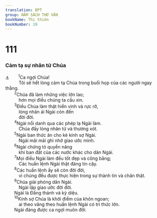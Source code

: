 ```yaml
---
translation: BPT
group: NĂM SÁCH THƠ VĂN
bookName: Thi thiên 
bookNumber: 19
---
```


<div class="title"><h1>111</h1><h3>Cảm tạ sự nhân từ Chúa</h3></div>
<a data-toggle="tooltip" data-placement="bottom" title="Trong tiếng Hê-bơ-rơ, mỗi câu trong thi thiên nầy bắt đầu bằng một tự mẫu kế tiếp nhau.">⚓</a><span class="verse thi_111_1">  <sup>1</sup>Ca ngợi Chúa!<br/>   Tôi sẽ hết lòng cảm tạ Chúa trong buổi họp của các người ngay thẳng.<br/></span>
<span class="verse thi_111_2">  <sup>2</sup>Chúa đã làm những việc lớn lao;<br/>   hơn mọi điều chúng ta cầu xin.<br/></span>
<span class="verse thi_111_3">  <sup>3</sup>Điều Chúa làm thật hiển vinh và rực rỡ,<br/>   lòng nhân ái Ngài còn đến<br/>   đời đời.<br/></span>
<span class="verse thi_111_4">  <sup>4</sup>Ngài nổi danh qua các phép lạ Ngài làm.<br/>   Chúa đầy lòng nhân từ và thương xót.<br/></span>
<span class="verse thi_111_5">  <sup>5</sup>Ngài ban thức ăn cho kẻ kính sợ Ngài.<br/>   Ngài mãi mãi ghi nhớ giao ước mình.<br/></span>
<span class="verse thi_111_6">  <sup>6</sup>Ngài chứng tỏ quyền năng<br/>   khi ban đất của các nước khác cho dân Ngài.<br/></span>
<span class="verse thi_111_7">  <sup>7</sup>Mọi điều Ngài làm đều tốt đẹp và công bằng;<br/>   Các huấn lệnh Ngài thật đáng tin cậy.<br/></span>
<span class="verse thi_111_8">  <sup>8</sup>Các huấn lệnh ấy sẽ còn đời đời,<br/>   vì chúng đều được thực hiện trong sự thành tín và chân thật.<br/></span>
<span class="verse thi_111_9">  <sup>9</sup>Chúa giải phóng dân Ngài.<br/>   Ngài lập giao ước đời đời.<br/>  Ngài là Đấng thánh và kỳ diệu.<br/></span>
<span class="verse thi_111_10">  <sup>10</sup>Kính sợ Chúa là khởi điểm của khôn ngoan;<br/>   ai theo vâng theo huấn lệnh Ngài có tri thức lớn.<br/>  Ngài đáng được ca ngợi muôn đời.<br/></span>

